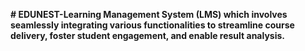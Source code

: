 **# EDUNEST-Learning Management System (LMS) which involves seamlessly integrating various functionalities to streamline course delivery, foster student engagement, and enable result analysis.**

